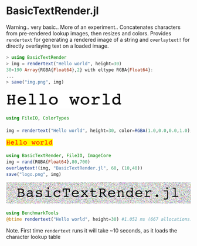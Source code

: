# BasicTextRender.jl

Warning.. very basic.. More of an experiment..
Concatenates characters from pre-rendered lookup images, then resizes and colors.
Provides `rendertext` for generating a rendered image of a string and
`overlaytext!` for directly overlaying text on a loaded image.

```julia
> using BasicTextRender
> img = rendertext("Hello world", height=30)
30×190 Array{RGBA{Float64},2} with eltype RGBA{Float64}:
...
> save("img.png", img)
```
![img](img.png)


```julia
using FileIO, ColorTypes

img = rendertext("Hello world", height=30, color=RGBA(1.0,0.0,0.0,1.0), backgroundColor=RGBA(1.0,1.0,0.0,1.0))
```
![img](img2.png)



```julia
using BasicTextRender, FileIO, ImageCore
img = rand(RGBA{Float64},80,700)
overlaytext!(img, "BasicTextRender.jl", 60, (10,40))
save("logo.png", img)
```
![logo](logo.png)


```julia
using BenchmarkTools
@btime rendertext("Hello world", height=30) #1.052 ms (667 allocations: 2.20 MiB)
```
Note. First time `rendertext` runs it will take ~10 seconds, as it loads the character lookup table
